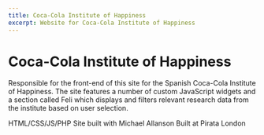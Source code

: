 ```yaml
---
title: Coca-Cola Institute of Happiness
excerpt: Website for Coca-Cola Institute of Happiness
---
```


# Coca-Cola Institute of Happiness

Responsible for the front-end of this site for the Spanish Coca-Cola Institute of Happiness. The site features a number of custom JavaScript widgets and a section called Feli which displays and filters relevant research data from the institute based on user selection.

HTML/CSS/JS/PHP
Site built with Michael Allanson
Built at Pirata London
